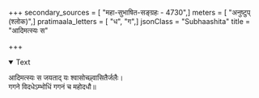 +++
secondary_sources = [ "महा-सुभाषित-सङ्ग्रहः - 4730",]
meters = [ "अनुष्टुप् (श्लोक)",]
pratimaala_letters = [ "ध", "ग",]
jsonClass = "Subhaashita"
title = "आदिमत्स्यः स"

+++

<details open><summary>Text</summary>

आदिमत्स्यः स जयताद् यः श्वासोच्छ्वासितैर्जलैः।  
गगने विदधेऽम्भोधिं गगनं च महोदधौ॥
</details>

